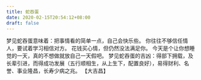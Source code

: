 ```yaml
---
title: 蛇吞蛋
date: 2020-02-15T20:54:12+08:00
draft: false
---
```


梦见蛇吞蛋意味着：把事情看的简单一点，自己会快乐些。
你往往不够信任情人，要试着学习相信对方。
花钱买心情，但仍然没法满足你。
今天是个让你想睡觉的一天，真的不想做就放自己一天假吧。
梦见蛇吞蛋的吉凶：得部下拥载，及长辈引进，而得成功发展（五行顺相生，从上生下，配置良好），易得财利、名誉、事业隆昌，长寿少病之兆。
【大吉昌】